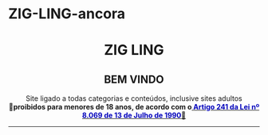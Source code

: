 # ZIG-LING-ancora

<center>  <h1>ZIG LING</h1>  <h2>BEM VINDO</h2>  <P>Site ligado a todas categorias e conteúdos, inclusive sites adultos 🔞<b>proibidos para menores de 18 anos, de acordo com o<a href="https://www.jusbrasil.com.br/busca?q=art.+241+do+estatuto+da+crian%C3%A7a+e+do+adolescente+-+lei+8069%2F90" target="_blank"> <FONT COLOR="#rrggbb">Artigo 241 da Lei nº 8.069 de 13 de Julho de 1990</b></FONT>🔞</a></P>  <hr/></center>
